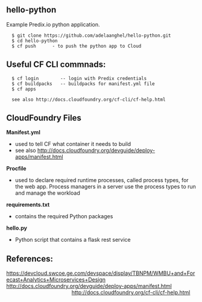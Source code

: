 ## hello-python
Example Predix.io python application.
```
  $ git clone https://github.com/adelaanghel/hello-python.git
  $ cd hello-python
  $ cf push      - to push the python app to Cloud
```

## Useful CF CLI commnads:
```
  $ cf login        -- login with Predix credentials
  $ cf buildpacks   -- buildpacks for manifest.yml file
  $ cf apps
  
  see also http://docs.cloudfoundry.org/cf-cli/cf-help.html
```

## CloudFoundry Files
**Manifest.yml**
- used to tell CF what container it needs to build                                                                           
- see also http://docs.cloudfoundry.org/devguide/deploy-apps/manifest.html

**Procfile**
- used to declare required runtime processes, called process types, for the web app. Process managers in a server use the process types to run and manage the workload

**requirements.txt**
- contains the required Python packages

**hello.py**
- Python script that contains a flask rest service


## References:
https://devcloud.swcoe.ge.com/devspace/display/TBNPM/WMBU+and+Forecast+Analytics+Microservices+Design                     
http://docs.cloudfoundry.org/devguide/deploy-apps/manifest.html                                                             
http://docs.cloudfoundry.org/cf-cli/cf-help.html
